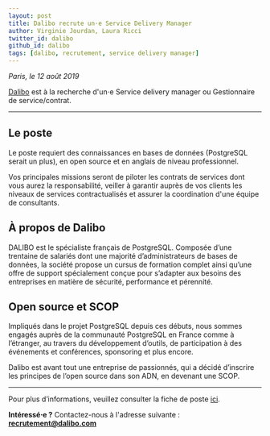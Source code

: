 ```yaml
---
layout: post
title: Dalibo recrute un⋅e Service Delivery Manager
author: Virginie Jourdan, Laura Ricci
twitter_id: dalibo
github_id: dalibo
tags: [dalibo, recrutement, service delivery manager]
---
```


*Paris, le 12 août 2019*

[Dalibo](https://www.dalibo.com) est à la recherche d'un⋅e Service delivery manager ou Gestionnaire de service/contrat.

<!--MORE-->

-----

## Le poste

Le poste requiert des connaissances en bases de données (PostgreSQL serait un plus), en open source et en anglais de niveau professionnel.

Vos principales missions seront de piloter les contrats de services dont vous aurez la responsabilité, veiller à garantir
auprès de vos clients les niveaux de services contractualisés et assurer la coordination d'une équipe de consultants. 

 
## À propos de Dalibo

DALIBO est le spécialiste français de PostgreSQL. Composée d’une trentaine de salariés dont une majorité d’administrateurs
de bases de données, la société propose un cursus de formation complet ainsi qu’une offre de support spécialement conçue 
pour s’adapter aux besoins des entreprises en matière de sécurité, performance et pérennité.

   
## Open source et SCOP

Impliqués dans le projet PostgreSQL depuis ces débuts, nous sommes engagés auprès de la communauté PostgreSQL en France
comme à l’étranger, au travers du développement d’outils, de participation à des événements et conférences, sponsoring et
plus encore.


Dalibo est avant tout une entreprise de passionnés, qui a décidé d’inscrire les principes de l’open source dans son ADN,
en devenant une SCOP.
 
 ---
 
Pour plus d’informations, veuillez consulter la fiche de poste [ici](https://www.dalibo.com/jobs).

**Intéressé⋅e ?** 
Contactez-nous à l'adresse suivante : **recrutement@dalibo.com**
